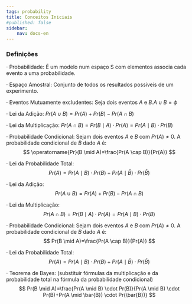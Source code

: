 ```yaml
---
tags: probability
title: Conceitos Iniciais
#published: false
sidebar:
    nav: docs-en
---
```


### Definições

$\cdot$ Probabilidade: É um modelo num espaço S com elementos associa cada evento a uma probabilidade.

$\cdot$ Espaço Amostral: Conjunto de todos os resultados possíveis de um experimento.

$\cdot$ Eventos Mutuamente excludentes: Seja dois eventos $A$ e $B. A \cup B=\phi$

$\cdot$ Lei da Adição: $Pr(A \cup B)= Pr(A)+Pr(B)-Pr(A \cap B)$

$\cdot$ Lei da Multiplicação: $Pr(A \cap B)=Pr(B \mid A) \cdot Pr(A)=Pr(A \mid B) \cdot Pr(B)$

$\cdot$ Probabilidade Condicional: Sejam dois eventos $A$ e $B$ com $Pr(A) \neq 0$. A probabilidade condicional de $B$ dado $A$ é:
$$
\operatorname{Pr}(B \mid A)=\frac{Pr(A \cap B)}{Pr(A)}
$$

$\cdot$ Lei da Probabilidade Total:
$$
Pr(A)=Pr(A \mid B) \cdot Pr(B)+Pr(A \mid \bar{B}) \cdot Pr(\bar{B})
$$

$\cdot$ Lei da Adição:
$$
Pr(A \cup B)=Pr(A)+Pr(B)-Pr(A \cap B)
$$

$\cdot$ Lei da Multiplicação:
$$
Pr(A \cap B)=Pr(B \mid A) \cdot Pr(A)=Pr(A \mid B) \cdot Pr(B)
$$

$\cdot$ Probabilidade Condicional:
Sejam dois eventos $A$ e $B$ com $Pr(A) \neq 0$. A probabilidade condicional de $B$ dado $A$ é:
$$
Pr(B \mid A)=\frac{Pr(A \cap B)}{Pr(A)}
$$

$\cdot$ Lei da Probabilidade Total:
$$
Pr(A)=Pr(A \mid B) \cdot Pr(B)+Pr(A \mid \bar{B}) \cdot Pr(\bar{B})
$$

$\cdot$ Teorema de Bayes:
(substituir fórmulas da multiplicação e da probabilidade total na fórmula da probabilidade condicional)
$$
Pr(B \mid A)=\frac{Pr(A \mid B) \cdot Pr(B)}{Pr(A \mid B) \cdot Pr(B)+Pr(A \mid \bar{B}) \cdot Pr(\bar{B})}
$$


